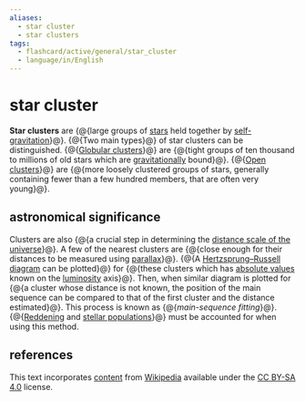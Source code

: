 ```yaml
---
aliases:
  - star cluster
  - star clusters
tags:
  - flashcard/active/general/star_cluster
  - language/in/English
---
```


# star cluster

__Star clusters__ are {@{large groups of [stars](star.md) held together by [self-gravitation](self-gravitation.md)}@}. {@{Two main types}@} of star clusters can be distinguished. {@{[Globular clusters](#globular%20cluster)}@} are {@{tight groups of ten thousand to millions of old stars which are [gravitationally](gravity.md) bound}@}. {@{[Open clusters](#open%20cluster)}@} are {@{more loosely clustered groups of stars, generally containing fewer than a few hundred members, that are often very young}@}. <!--SR:!2025-06-14,247,330!2025-07-16,274,330!2025-05-15,207,310!2025-03-06,168,310!2025-04-20,205,330!2025-04-18,190,310-->

## astronomical significance

Clusters are also {@{a crucial step in determining the [distance scale of the universe](cosmic%20distance%20ladder.md)}@}. A few of the nearest clusters are {@{close enough for their distances to be measured using [parallax](stellar%20parallax.md)}@}. {@{A [Hertzsprung–Russell diagram](Hertzsprung–Russell%20diagram.md) can be plotted}@} for {@{these clusters which has [absolute values](absolute%20magnitude.md) known on the [luminosity](luminosity.md) axis}@}. Then, when similar diagram is plotted for {@{a cluster whose distance is not known, the position of the main sequence can be compared to that of the first cluster and the distance estimated}@}. This process is known as {@{_main-sequence fitting_}@}. {@{[Reddening](extinction%20(astronomy).md) and [stellar populations](stellar%20population.md)}@} must be accounted for when using this method. <!--SR:!2025-04-11,192,310!2025-05-06,218,330!2024-12-17,105,290!2025-04-22,203,310!2025-08-08,241,270!2025-08-19,304,330!2025-06-17,252,330-->

## references

This text incorporates [content](https://en.wikipedia.org/wiki/star_cluster) from [Wikipedia](Wikipedia.md) available under the [CC BY-SA 4.0](https://creativecommons.org/licenses/by-sa/4.0/) license.
